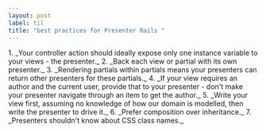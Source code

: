 ```yaml
---
layout: post
label: til
title: "best practices for Presenter Rails "
---
```


<p>
  
</p>
1. _Your controller action should ideally expose only one instance variable to your views - the presenter._
2. _Back each view or partial with its own presenter._
3. _Rendering partials within partials means your presenters can return other presenters for these partials._
4. _If your view requires an author and the current user, provide that to your presenter - don't make your presenter navigate through an item to get the author._
5. _Write your view first, assuming no knowledge of how our domain is modelled, then write the presenter to drive it._
6. _Prefer composition over inheritance._
7. _Presenters shouldn't know about CSS class names._

